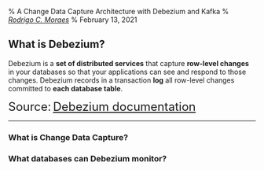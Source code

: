 % A Change Data Capture Architecture with Debezium and Kafka
% *[Rodrigo C. Moraes](https://github.com/rodrigocmoraes)*
% February 13, 2021


## What is Debezium?

Debezium is a **set of distributed services** that capture **row-level changes** in your 
databases so that your applications can see and respond to those changes. Debezium 
records in a transaction **log** all row-level changes committed to **each database table**.

<font size="5">Source:</font> <font size="5">[Debezium documentation](https://debezium.io/documentation/faq/#what_is_debezium)</font>

----------------------------------------------


### What is Change Data Capture?


### What databases can Debezium monitor?

